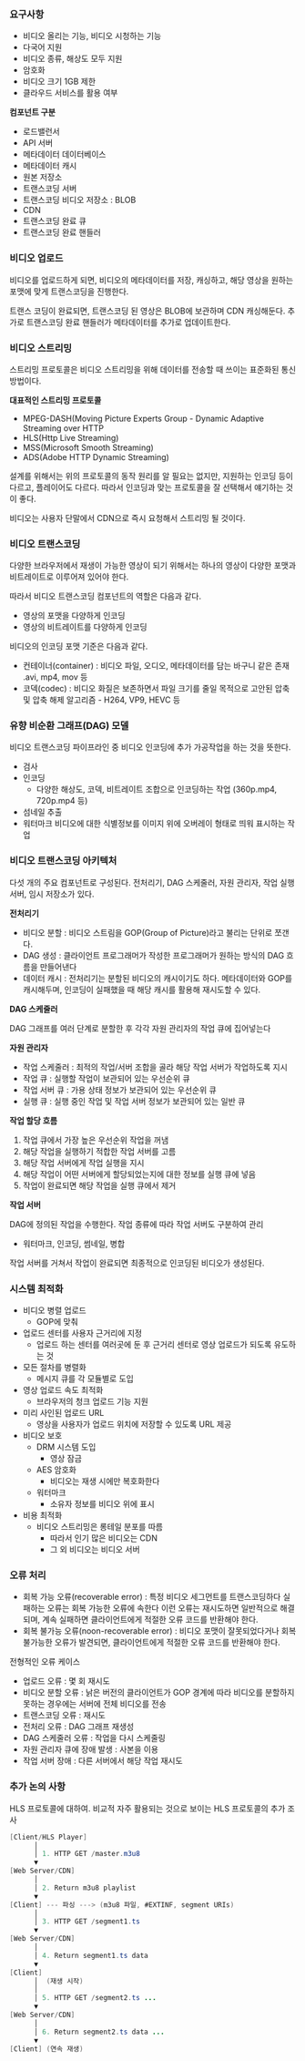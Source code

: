### 요구사항

- 비디오 올리는 기능, 비디오 시청하는 기능
- 다국어 지원
- 비디오 종류, 해상도 모두 지원
- 암호화
- 비디오 크기 1GB 제한
- 클라우드 서비스를 활용 여부

**컴포넌트 구분**

- 로드밸런서
- API 서버
- 메타데이터 데이터베이스
- 메타데이터 캐시
- 원본 저장소
- 트랜스코딩 서버
- 트랜스코딩 비디오 저장소 : BLOB
- CDN
- 트랜스코딩 완료 큐
- 트랜스코딩 완료 핸들러

### 비디오 업로드

비디오를 업로드하게 되면, 비디오의 메타데이터를 저장, 캐싱하고, 해당 영상을 원하는 포맷에 맞게 트랜스코딩을 진행한다.

트랜스 코딩이 완료되면, 트랜스코딩 된 영상은 BLOB에 보관하며 CDN 캐싱해둔다. 추가로 트랜스코딩 완료 핸들러가 메타데이터를 추가로 업데이트한다.

### 비디오 스트리밍

스트리밍 프로토콜은 비디오 스트리밍을 위해 데이터를 전송할 때 쓰이는 표준화된 통신방법이다.

**대표적인 스트리밍 프로토콜**

- MPEG-DASH(Moving Picture Experts Group - Dynamic Adaptive Streaming over HTTP
- HLS(Http Live Streaming)
- MSS(Microsoft Smooth Streaming)
- ADS(Adobe HTTP Dynamic Streaming)

설계를 위해서는 위의 프로토콜의 동작 원리를 알 필요는 없지만, 지원하는 인코딩 등이 다르고, 플레이어도 다르다. 따라서 인코딩과 맞는 프로토콜을 잘 선택해서 얘기하는 것이 좋다.

비디오는 사용자 단말에서 CDN으로 즉시 요청해서 스트리밍 될 것이다.

### 비디오 트랜스코딩

다양한 브라우저에서 재생이 가능한 영상이 되기 위해서는 하나의 영상이 다양한 포맷과 비트레이트로 이루어져 있어야 한다.

따라서 비디오 트랜스코딩 컴포넌트의 역할은 다음과 같다.

- 영상의 포맷을 다양하게 인코딩
- 영상의 비트레이트를 다양하게 인코딩

비디오의 인코딩 포맷 기준은 다음과 같다.

- 컨테이너(container) : 비디오 파일, 오디오, 메타데이터를 담는 바구니 같은 존재 .avi, mp4, mov 등
- 코덱(codec) : 비디오 화질은 보존하면서 파일 크기를 줄일 목적으로 고안된 압축 및 압축 해제 알고리즘 - H264, VP9, HEVC 등

### 유향 비순환 그래프(DAG) 모델

비디오 트랜스코딩 파이프라인 중  비디오 인코딩에 추가 가공작업을 하는 것을 뜻한다.

- 검사
- 인코딩
    - 다양한 해상도, 코덱, 비트레이트 조합으로 인코딩하는 작업 (360p.mp4, 720p.mp4 등)
- 섬네일 추출
- 워터마크 비디오에 대한 식별정보를 이미지 위에 오버레이 형태로 띄워 표시하는 작업

### 비디오 트랜스코딩 아키텍처

다섯 개의 주요 컴포넌트로 구성된다. 전처리기, DAG 스케줄러, 자원 관리자, 작업 실행 서버, 임시 저장소가 있다.

**전처리기**

- 비디오 분할 : 비디오 스트림을 GOP(Group of Picture)라고 불리는 단위로 쪼갠다.
- DAG 생성 : 클라이언트 프로그래머가 작성한 프로그래머가 원하는 방식의 DAG 흐름을 만들어낸다
- 데이터 캐시 : 전처리기는 분할된 비디오의 캐시이기도 하다. 메타데이터와 GOP를 캐시해두며, 인코딩이 실패했을 때 해당 캐시를 활용해 재시도할 수 있다.

**DAG 스케줄러**

DAG 그래프를 여러 단계로 분할한 후 각각 자원 관리자의 작업 큐에 집어넣는다

**자원 관리자**

- 작업 스케줄러 : 최적의 작업/서버 조합을 골라 해당 작업 서버가 작업하도록 지시
- 작업 큐 : 실행할 작업이 보관되어 있는 우선순위 큐
- 작업 서버 큐 : 가용 상태 정보가 보관되어 있는 우선순위 큐
- 실행 큐 : 실행 중인 작업 및 작업 서버 정보가 보관되어 있는 일반 큐

**작업 할당 흐름**

1. 작업 큐에서 가장 높은 우선순위 작업을 꺼냄
2. 해당 작업을 실행하기 적합한 작업 서버를 고름
3. 해당 작업 서버에게 작업 실행을 지시
4. 해당 작업이 어떤 서버에게 할당되었는지에 대한 정보를 실행 큐에 넣음
5. 작업이 완료되면 해당 작업을 실행 큐에서 제거

**작업 서버**

DAG에 정의된 작업을 수행한다. 작업 종류에 따라 작업 서버도 구분하여 관리

- 워터마크, 인코딩, 썸네일, 병합

작업 서버를 거쳐서 작업이 완료되면 최종적으로 인코딩된 비디오가 생성된다.

### 시스템 최적화

- 비디오 병렬 업로드
    - GOP에 맞춰
- 업로드 센터를 사용자 근거리에 지정
    - 업로드 하는 센터를 여러곳에 둔 후 근거리 센터로 영상 업로드가 되도록 유도하는 것
- 모든 절차를 병렬화
    - 메시지 큐를 각 모듈별로 도입
- 영상 업로드 속도 최적화
    - 브라우저의 청크 업로드 기능 지원
- 미리 사인된 업로드 URL
    - 영상을 사용자가 업로드 위치에 저장할 수 있도록 URL 제공
- 비디오 보호
    - DRM 시스템 도입
        - 영상 잠금
    - AES 암호화
        - 비디오는 재생 시에만 복호화한다
    - 워터마크
        - 소유자 정보를 비디오 위에 표시
- 비용 최적화
    - 비디오 스트리밍은 롱테일 분포를 따름
        - 따라서 인기 많은 비디오는 CDN
        - 그 외 비디오는 비디오 서버

### 오류 처리

- 회복 가능 오류(recoverable error) : 특정 비디오 세그먼트를 트랜스코딩하다 실패하는 오류는 회복 가능한 오류에 속한다 이런 오류는 재시도하면 일반적으로 해결되며, 계속 실패하면 클라이언트에게 적절한 오류 코드를 반환해야 한다.
- 회복 불가능 오류(noon-recoverable error) : 비디오 포맷이 잘못되었다거나 회복 불가능한 오류가 발견되면, 클라이언트에게 적절한 오류 코드를 반환해야 한다.

전형적인 오류 케이스

- 업로드 오류 : 몇 회 재시도
- 비디오 분할 오류 : 낡은 버전의 클라이언트가 GOP 경계에 따라 비디오를 분할하지 못하는 경우에는 서버에 전체 비디오를 전송
- 트랜스코딩 오류 : 재시도
- 전처리 오류 : DAG 그래프 재생성
- DAG 스케줄러 오류 : 작업을 다시 스케줄링
- 자원 관리자 큐에 장애 발생 : 사본을 이용
- 작업 서버 장애 : 다른 서버에서 해당 작업 재시도

### 추가 논의 사항

HLS 프로토콜에 대하여.
비교적 자주 활용되는 것으로 보이는 HLS 프로토콜의 추가 조사

```java
[Client/HLS Player] 
      │
      │ 1. HTTP GET /master.m3u8
      ▼
[Web Server/CDN]
      │
      │ 2. Return m3u8 playlist
      ▼
[Client] --- 파싱 ---> (m3u8 파일, #EXTINF, segment URIs)
      │
      │ 3. HTTP GET /segment1.ts
      ▼
[Web Server/CDN]
      │
      │ 4. Return segment1.ts data
      ▼
[Client]
      │  (재생 시작)
      │
      │ 5. HTTP GET /segment2.ts ...
      ▼
[Web Server/CDN]
      │
      │ 6. Return segment2.ts data ...
      ▼
[Client] (연속 재생)

```
